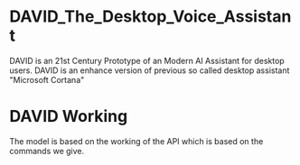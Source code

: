 # DAVID_The_Desktop_Voice_Assistant
DAVID is an 21st Century Prototype of an Modern AI Assistant for desktop users.
DAVID is an enhance version of previous so called desktop assistant "Microsoft Cortana"

# DAVID Working
The model is based on the working of the API which is based on the commands we give.
